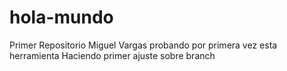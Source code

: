 # hola-mundo
Primer Repositorio
Miguel Vargas probando por primera vez esta herramienta
Haciendo primer ajuste sobre branch
